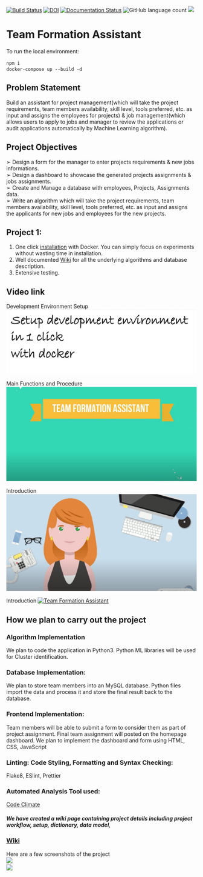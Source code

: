 [![Build Status](https://app.travis-ci.com/yliang123/TeamFormationAssistant.svg?branch=master)](https://app.travis-ci.com/yliang123/TeamFormationAssistant)
[![DOI](https://zenodo.org/badge/408224049.svg)](https://zenodo.org/badge/latestdoi/408224049)
[![Documentation Status](https://readthedocs.org/projects/ansicolortags/badge/?version=latest)](http://ansicolortags.readthedocs.io/?badge=latest)
![GitHub language count](https://img.shields.io/github/languages/count/AmitMandliya/TeamFormationAssistant?style=flat-square)
<img src=https://img.shields.io/github/license/yliang123/TeamFormationAssistant>

# Team Formation Assistant

To run the local environment:

```
npm i
docker-compose up --build -d
```

## Problem Statement

Build an assistant for project management(which will take the project requirements, team members availability, skill level, tools preferred, etc. as input and assigns the employees for projects) & job management(which allows users to apply to jobs and manager to review the applications or audit applications automatically by Machine Learning algorithm).
<br/>

## Project Objectives

➢ Design a form for the manager to enter projects requirements & new jobs informations.<br/>
➢ Design a dashboard to showcase the generated projects assignments & jobs assignments.<br/>
➢ Create and Manage a database with employees, Projects, Assignments data.<br/>
➢ Write an algorithm which will take the project requirements, team members availability, skill level, tools preferred, etc. as input and assigns the applicants for new jobs and employees for the new projects.<br/>

## Project 1:

1. One click [installation](https://github.com/yliang123/TeamFormationAssistant/wiki/Setting-Up-Development-Environment) with Docker. You can simply focus on experiments without wasting time in installation.
2. Well documented [Wiki](https://github.com/yliang123/TeamFormationAssistant/wiki) for all the underlying algorithms and database description.
3. Extensive testing.
## Video link

Development Environment Setup
[![Development Environment Setup](https://github.com/AmitMandliya/TeamFormationAssistant/blob/master/images/Development.png)](https://youtu.be/WLMfi0sLFsA)

Main Functions and Procedure
[![Main Functions and Procedure](https://github.com/AmitMandliya/TeamFormationAssistant/blob/master/images/teamFormation.PNG)](https://youtu.be/Xtcq-58arUU)

Introduction 
[![Team Formation Assistant Project 2](https://github.com/yliang123/CSC510-Group18/blob/main/teamformation.png)](https://www.youtube.com/watch?v=U7m2TXdxnak)

Introduction 
[![Team Formation Assistant](https://github.com/lokesh45/TeamFormationAssistant/blob/master/Assistant.png)](https://www.youtube.com/watch?v=LmKjp3aQPEI&feature=youtu.be)

## How we plan to carry out the project

### Algorithm Implementation

We plan to code the application in Python3. Python ML libraries will be used for
Cluster identification.<br/>

### Database Implementation:

We plan to store team members into an MySQL database. Python files import the
data and process it and store the final result back to the database.<br/>

### Frontend Implementation:

Team members will be able to submit a form to consider them as part of project
assignment.
Final team assignment will posted on the homepage dashboard. We plan to
implement the dashboard and form using HTML, CSS, JavaScript

### Linting: Code Styling, Formatting and Syntax Checking:
Flake8, ESlint, Prettier

### Automated Analysis Tool used:
[Code Climate](https://codeclimate.com/github/yliang123/TeamFormationAssistant)

##### We have created a wiki page containing project details including project workflow, setup, dictionary, data model,

### [Wiki](https://github.com/yliang123/TeamFormationAssistant/wiki)

Here are a few screenshots of the project<br>
![](https://github.com/yliang123/TeamFormationAssistant/blob/master/images/Screen%20Shot%202021-09-30%20at%203.45.46%20PM.png)<br>
![](https://github.com/yliang123/TeamFormationAssistant/blob/master/images/Screen%20Shot%202021-09-30%20at%203.46.40%20PM.png)
